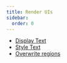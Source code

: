 ```yaml
---
title: Render UIs
sidebar:
  order: 0
---
```


- [Display Text](./display-text/)
- [Style Text](./style-text/)
- [Overwrite regions](./overwrite-regions/)
